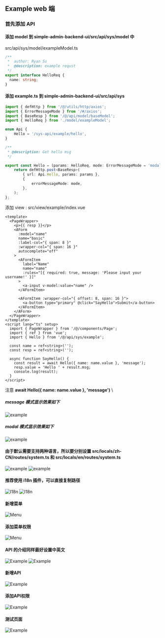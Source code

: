 ## Example web 端

### 首先添加 API

#### 添加 model 到 simple-admin-backend-ui/src/api/sys/model 中
src/api/sys/model/exampleModel.ts
```typescript
/**
 *  author: Ryan Su
 *  @description: example requst
 */
export interface HelloReq {
  name: string;
}

```
#### 添加 example.ts 到 simple-admin-backend-ui/src/api/sys
```typescript
import { defHttp } from '/@/utils/http/axios';
import { ErrorMessageMode } from '/#/axios';
import { BaseResp } from '/@/api/model/baseModel';
import { HelloReq } from './model/exampleModel';

enum Api {
    Hello = '/sys-api/example/hello',
}

/**
 * @description: Get hello msg
 */

export const Hello = (params: HelloReq, mode: ErrorMessageMode = 'modal') => {
    return defHttp.post<BaseResp>(
        { url: Api.Hello, params: params },
        {
            errorMessageMode: mode,
        },
    );
};

```

添加 view :  src/view/example/index.vue

```vue
<template>
  <PageWrapper>
    <p>{{ resp }}</p>
    <AForm
      :model="name"
      name="basic"
      :label-col="{ span: 8 }"
      :wrapper-col="{ span: 16 }"
      autocomplete="off"
    >
      <AFormItem
        label="Name"
        name="name"
        :rules="[{ required: true, message: 'Please input your username!' }]"
      >
        <a-input v-model:value="name" />
      </AFormItem>

      <AFormItem :wrapper-col="{ offset: 8, span: 16 }">
        <a-button type="primary" @click="SayHello">Submit</a-button>
      </AFormItem>
    </AForm>
  </PageWrapper>
</template>
<script lang="ts" setup>
  import { PageWrapper } from '/@/components/Page';
  import { ref } from 'vue';
  import { Hello } from '/@/api/sys/example';

  const name = ref<string>('');
  const resp = ref<string>('');

  async function SayHello() {
    const result = await Hello({ name: name.value }, 'message');
    resp.value = 'Hello ' + result.msg;
    console.log(result);
  }
</script>
```

注意 **await Hello({ name: name.value }, 'message')** \
##### message 模式显示效果如下
![example](../../assets/example_validator_message_mode.png)
##### modal 模式显示效果如下
![example](../../assets/example_validator_modal_mode.png)



#### 由于默认需要支持两种语言，所以要分别设置 src/locals/zh-CN/routes/system.ts  和  src/locals/en/routes/system.ts 


![example](../../assets/example_zh_title.png)
![example](../../assets/example_en_title.png)

#### 推荐使用 i18n 插件，可以直接复制路径 

![I18n](../../assets/i18n_ext.png)
![I18n](../../assets/copy_translation_path.png)

#### 新增菜单
![Menu](../../assets/add_example_menu.png)

#### 添加菜单权限
![Menu](../../assets/add_example_authority.png)

#### API 的介绍同样最好设置中英文
![Example](../../assets/example_api_desc_title_en.png)
![Example](../../assets/example_api_desc_title_zh.png)

#### 新增API
![Example](../../assets/add_example_api_zh.png)

#### 添加API权限
![Example](../../assets/add_example_authority_zh.png)

#### 测试页面
![Example](../../assets/example_page.png)

